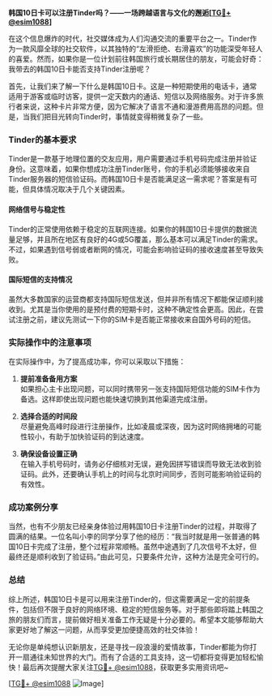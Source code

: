 **韩国10日卡可以注册Tinder吗？——一场跨越语言与文化的邂逅[[TG💪+ @esim1088](https://t.me/s/esim1088)]**

在这个信息爆炸的时代，社交媒体成为人们沟通交流的重要平台之一。Tinder作为一款风靡全球的社交软件，以其独特的“左滑拒绝、右滑喜欢”的功能深受年轻人的喜爱。然而，如果你是一位计划前往韩国旅行或长期居住的朋友，可能会好奇：我带去的韩国10日卡能否支持Tinder注册呢？

首先，让我们来了解一下什么是韩国10日卡。这是一种短期使用的电话卡，通常适用于游客或临时访客，提供一定天数内的通话、短信以及网络服务。对于许多旅行者来说，这种卡片非常方便，因为它解决了语言不通和漫游费用高昂的问题。但是，当我们把目光转向Tinder时，事情就变得稍微复杂了一些。

### Tinder的基本要求

Tinder是一款基于地理位置的交友应用，用户需要通过手机号码完成注册并验证身份。这意味着，如果你想成功注册Tinder账号，你的手机必须能够接收来自Tinder服务器的短信验证码。而韩国10日卡是否能满足这一需求呢？答案是有可能，但具体情况取决于几个关键因素。

#### 网络信号与稳定性

Tinder的正常使用依赖于稳定的互联网连接。如果你的韩国10日卡提供的数据流量足够，并且所在地区有良好的4G或5G覆盖，那么基本可以满足Tinder的需求。不过，如果遇到信号弱或者断网的情况，可能会影响验证码的接收速度甚至导致失败。

#### 国际短信的支持情况

虽然大多数国家的运营商都支持国际短信发送，但并非所有情况下都能保证顺利接收到。尤其是当你使用的是预付费的短期卡时，这种不确定性会更高。因此，在尝试注册之前，建议先测试一下你的SIM卡是否能正常接收来自国外号码的短信。

### 实际操作中的注意事项

在实际操作中，为了提高成功率，你可以采取以下措施：

1. **提前准备备用方案**  
   如果担心主卡出现问题，可以同时携带另一张支持国际短信功能的SIM卡作为备选。这样即使出现问题也能快速切换到其他渠道完成注册。

2. **选择合适的时间段**  
   尽量避免高峰时段进行注册操作，比如凌晨或深夜，因为这时网络拥堵的可能性较小，有助于加快验证码的到达速度。

3. **确保设备设置正确**  
   在输入手机号码时，请务必仔细核对无误，避免因拼写错误而导致无法收到验证码。此外，还要确认手机上的时间与北京时间同步，否则可能影响验证码的有效性。

### 成功案例分享

当然，也有不少朋友已经亲身体验过用韩国10日卡注册Tinder的过程，并取得了圆满的结果。一位名叫小李的同学分享了他的经历：“我当时就是用一张普通的韩国10日卡完成了注册，整个过程非常顺畅。虽然中途遇到了几次信号不太好，但最终还是顺利收到了验证码。”由此可见，只要条件允许，这种方法是完全可行的。

### 总结

综上所述，韩国10日卡是可以用来注册Tinder的，但这需要满足一定的前提条件，包括但不限于良好的网络环境、稳定的短信服务等。对于那些即将踏上韩国之旅的朋友们而言，提前做好相关准备工作无疑是十分必要的。希望本文能够帮助大家更好地了解这一问题，从而享受更加便捷高效的社交体验！

无论你是单纯想认识新朋友，还是寻找一段浪漫的爱情故事，Tinder都能为你打开一扇通往未知世界的大门。而有了合适的工具支持，这一切都将变得更加轻松愉快！最后再次提醒大家关注[TG💪+ @esim1088](https://t.me/s/esim1088)，获取更多实用资讯吧~ 

[[TG💪+ @esim1088](https://t.me/s/esim1088) ![Image](https://i.postimg.cc/4NQfJmqS/Snipaste-2025-05-13-00-14-12.png)]
